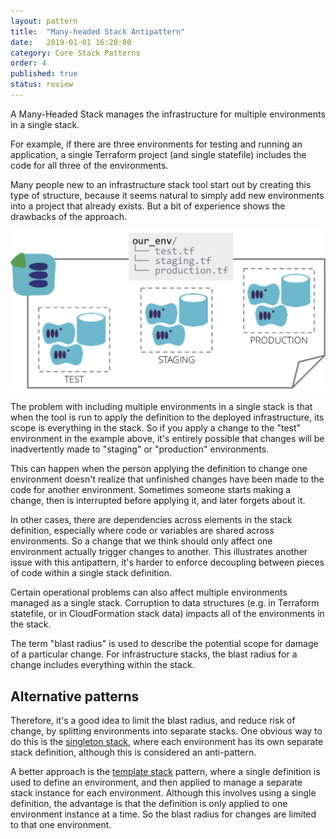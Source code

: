 ```yaml
---
layout: pattern
title:  "Many-headed Stack Antipattern"
date:   2019-01-01 16:20:00
category: Core Stack Patterns
order: 4
published: true
status: review
---
```


A Many-Headed Stack manages the infrastructure for multiple environments in a single stack.

For example, if there are three environments for testing and running an application, a single Terraform project (and single statefile) includes the code for all three of the environments.

Many people new to an infrastructure stack tool start out by creating this type of structure, because it seems natural to simply add new environments into a project that already exists. But a bit of experience shows the drawbacks of the approach.


![A many-headed stack manages the infrastructure for multiple environments in a single stack](images/many-headed-stack.png)


The problem with including multiple environments in a single stack is that when the tool is run to apply the definition to the deployed infrastructure, its scope is everything in the stack. So if you apply a change to the "test" environment in the example above, it's entirely possible that changes will be inadvertently made to "staging" or "production" environments. 

This can happen when the person applying the definition to change one environment doesn't realize that unfinished changes have been made to the code for another environment. Sometimes someone starts making a change, then is interrupted before applying it, and later forgets about it.

In other cases, there are dependencies across elements in the stack definition, especially where code or variables are shared across environments. So a change that we think should only affect one environment actually trigger changes to another. This illustrates another issue with this antipattern, it's harder to enforce decoupling between pieces of code within a single stack definition.

Certain operational problems can also affect multiple environments managed as a single stack. Corruption to data structures (e.g. in Terraform statefile, or in CloudFormation stack data) impacts all of the environments in the stack.

The term "blast radius" is used to describe the potential scope for damage of a particular change. For infrastructure stacks, the blast radius for a change includes everything within the stack.


## Alternative patterns

Therefore, it's a good idea to limit the blast radius, and reduce risk of change, by splitting environments into separate stacks. One obvious way to do this is the [singleton stack](singleton-stack.html), where each environment has its own separate stack definition, although this is considered an anti-pattern.

A better approach is the [template stack](template-stack.html) pattern, where a single definition is used to define an environment, and then applied to manage a separate stack instance for each environment. Although this involves using a single definition, the advantage is that the definition is only applied to one environment instance at a time. So the blast radius for changes are limited to that one environment.
